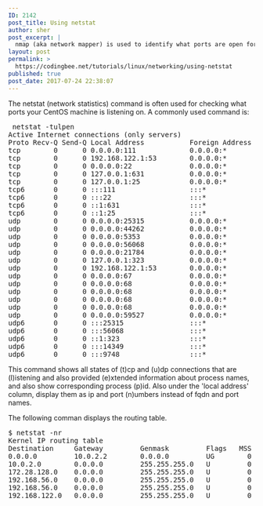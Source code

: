 ```yaml
---
ID: 2142
post_title: Using netstat
author: sher
post_excerpt: |
  nmap (aka network mapper) is used to identify what ports are open for a given vm.
layout: post
permalink: >
  https://codingbee.net/tutorials/linux/networking/using-netstat
published: true
post_date: 2017-07-24 22:38:07
---
```

The netstat (network statistics) command is often used for checking what ports your CentOS machine is listening on. A commonly used command is:

<pre>
 netstat -tulpen
Active Internet connections (only servers)
Proto Recv-Q Send-Q Local Address           Foreign Address         State       User       Inode      PID/Program name
tcp        0      0 0.0.0.0:111             0.0.0.0:*               LISTEN      0          15449      1/systemd
tcp        0      0 192.168.122.1:53        0.0.0.0:*               LISTEN      0          21357      1971/dnsmasq
tcp        0      0 0.0.0.0:22              0.0.0.0:*               LISTEN      0          19268      1203/sshd
tcp        0      0 127.0.0.1:631           0.0.0.0:*               LISTEN      0          19280      1198/cupsd
tcp        0      0 127.0.0.1:25            0.0.0.0:*               LISTEN      0          21069      1587/master
tcp6       0      0 :::111                  :::*                    LISTEN      0          15448      1/systemd
tcp6       0      0 :::22                   :::*                    LISTEN      0          19271      1203/sshd
tcp6       0      0 ::1:631                 :::*                    LISTEN      0          19279      1198/cupsd
tcp6       0      0 ::1:25                  :::*                    LISTEN      0          21070      1587/master
udp        0      0 0.0.0.0:25315           0.0.0.0:*                           0          18598      852/dhclient
udp        0      0 0.0.0.0:44262           0.0.0.0:*                           70         15183      675/avahi-daemon: r
udp        0      0 0.0.0.0:5353            0.0.0.0:*                           70         15182      675/avahi-daemon: r
udp        0      0 0.0.0.0:56068           0.0.0.0:*                           0          16853      859/dhclient
udp        0      0 0.0.0.0:21784           0.0.0.0:*                           0          18109      863/dhclient
udp        0      0 127.0.0.1:323           0.0.0.0:*                           997        16117      711/chronyd
udp        0      0 192.168.122.1:53        0.0.0.0:*                           0          21356      1971/dnsmasq
udp        0      0 0.0.0.0:67              0.0.0.0:*                           0          21343      1971/dnsmasq
udp        0      0 0.0.0.0:68              0.0.0.0:*                           0          18643      856/dhclient
udp        0      0 0.0.0.0:68              0.0.0.0:*                           0          18125      863/dhclient
udp        0      0 0.0.0.0:68              0.0.0.0:*                           0          18124      852/dhclient
udp        0      0 0.0.0.0:68              0.0.0.0:*                           0          16889      859/dhclient
udp        0      0 0.0.0.0:59527           0.0.0.0:*                           0          16848      856/dhclient
udp6       0      0 :::25315                :::*                                0          16849      856/dhclient
udp6       0      0 :::56068                :::*                                0          18599      852/dhclient
udp6       0      0 ::1:323                 :::*                                997        16118      711/chronyd
udp6       0      0 :::14349                :::*                                0          18110      863/dhclient
udp6       0      0 :::9748                 :::*                                0          16854      859/dhclient
</pre>

This command shows all states of (t)cp and (u)dp connections that are (l)istening and also provided (e)xtended information about process names, and also show corresponding process (p)id. Also under the 'local address' column, display them as ip and port (n)umbers instead of fqdn and port names. 


The following comman displays the routing table. 

<pre>
$ netstat -nr
Kernel IP routing table
Destination     Gateway         Genmask         Flags   MSS Window  irtt Iface
0.0.0.0         10.0.2.2        0.0.0.0         UG        0 0          0 enp0s3
10.0.2.0        0.0.0.0         255.255.255.0   U         0 0          0 enp0s3
172.28.128.0    0.0.0.0         255.255.255.0   U         0 0          0 enp0s10
192.168.56.0    0.0.0.0         255.255.255.0   U         0 0          0 enp0s9
192.168.56.0    0.0.0.0         255.255.255.0   U         0 0          0 enp0s8
192.168.122.0   0.0.0.0         255.255.255.0   U         0 0          0 virbr0
</pre>